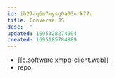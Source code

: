 ```yaml
---
id: ih27aq6m7mysg0a03nrk77u
title: Converse JS
desc: ''
updated: 1695328274094
created: 1695185784889
---
```


- [[c.software.xmpp-client.web]]
- repo: 